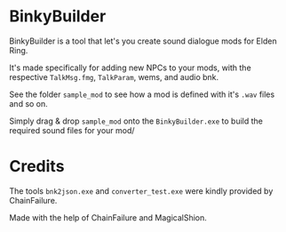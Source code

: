 # BinkyBuilder

BinkyBuilder is a tool that let's you create sound dialogue mods for Elden Ring. 

It's made specifically for adding new NPCs to your mods, with the respective `TalkMsg.fmg`, `TalkParam`, wems, and audio bnk.

See the folder `sample_mod` to see how a mod is defined with it's `.wav` files and so on. 

Simply drag & drop `sample_mod` onto the `BinkyBuilder.exe` to build the required sound files for your mod/

# Credits

The tools `bnk2json.exe` and `converter_test.exe` were kindly provided by ChainFailure.

Made with the help of ChainFailure and MagicalShion.